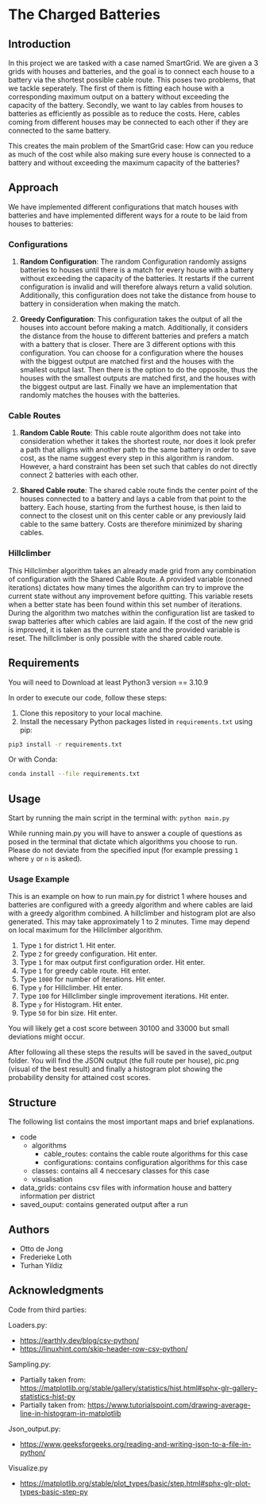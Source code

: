 # The Charged Batteries

## Introduction

In this project we are tasked with a case named SmartGrid. We are given a 3 grids with houses and batteries, and the goal is to connect each house to a battery via the shortest possible cable route. This poses two problems, that we tackle seperately. The first of them is fitting each house with a corresponding maximum output on a battery without exceeding the capacity of the battery. Secondly, we want to lay cables from houses to batteries as efficiently as possible as to reduce the costs. Here, cables coming from different houses may be connected to each other if they are connected to the same battery.

This creates the main problem of the SmartGrid case: How can you reduce as much of the cost while also making sure every house is connected to a battery and without exceeding the maximum capacity of the batteries?

## Approach

We have implemented different configurations that match houses with batteries and have implemented different ways for a route to be laid from houses to batteries:

### Configurations

1. **Random Configuration**: The random Configuration randomly assigns batteries to houses until there is a match for every house with a battery without exceeding the capacity of the batteries. It restarts if the current configuration is invalid and will therefore always return a valid solution. Additionally, this configuration does not take the distance from house to battery in consideration when making the match. 

2. **Greedy Configuration**: This configuration takes the output of all the houses into account before making a match. Additionally, it considers the distance from the house to different batteries and prefers a match with a battery that is closer. There are 3 different options with this configuration. You can choose for a configuration where the houses with the biggest output are matched first and the houses with the smallest output last. Then there is the option to do the opposite, thus the houses with the smallest outputs are matched first, and the houses with the biggest output are last. Finally we have an implementation that randomly matches the houses with the batteries.  

### Cable Routes

1. **Random Cable Route**: This cable route algorithm does not take into consideration whether it takes the shortest route, nor does it look prefer a path that alligns with another path to the same battery in order to save cost, as the name suggest every step in this algorithm is random. However, a hard constraint has been set such that cables do not directly connect 2 batteries with each other.

2. **Shared Cable route**: The shared cable route finds the center point of the houses connected to a battery and lays a cable from that point to the battery. Each house, starting from the furthest house, is then laid to connect to the closest unit on this center cable or any previously laid cable to the same battery. Costs are therefore minimized by sharing cables.

### Hillclimber

This Hillclimber algorithm takes an already made grid from any combination of configuration with the Shared Cable Route. A provided variable (conned iterations) dictates how many times the algorithm can try to improve the current state without any improvement before quitting. This variable resets when a better state has been found within this set number of iterations. During the algorithm two matches within the configuration list are tasked to swap batteries after which cables are laid again. If the cost of the new grid is improved, it is taken as the current state and the provided variable is reset. The hillclimber is only possible with the shared cable route.

## Requirements
You will need to Download at least Python3 version == 3.10.9

In order to execute our code, follow these steps:

1. Clone this repository to your local machine.
2. Install the necessary Python packages listed in `requirements.txt` using pip:
```bash
pip3 install -r requirements.txt
```

Or with Conda:
```bash
conda install --file requirements.txt
```

## Usage

Start by running the main script in the terminal with: `python main.py`

While running main.py you will have to answer a couple of questions as posed in the terminal that dictate which algorithms you choose to run. Please do not deviate from the specified input (for example pressing `1` where `y` or `n` is asked).

### Usage Example

This is an example on how to run main.py for district 1 where houses and batteries are configured with a greedy algorithm and where cables are laid with a greedy algorithm combined. A hillclimber and histogram plot are also generated. This may take approximately 1 to 2 minutes. Time may depend on local maximum for the Hillclimber algorithm.

1. Type `1` for district 1. Hit enter.
2. Type `2` for greedy configuration. Hit enter.
3. Type `1` for max output first configuration order. Hit enter.
4. Type `1` for greedy cable route. Hit enter.
5. Type `1000` for number of iterations. Hit enter.
6. Type `y` for Hillclimber. Hit enter.
7. Type `100` for Hillclimber single improvement iterations. Hit enter.
8. Type `y` for Histogram. Hit enter.
9. Type `50` for bin size. Hit enter.

You will likely get a cost score between 30100 and 33000 but small deviations might occur. 

After following all these steps the results will be saved in the saved_output folder. You will find the JSON output (the full route per house), pic.png (visual of the best result) and finally a histogram plot showing the probability density for attained cost scores.

## Structure
The following list contains the most important maps and brief explanations.

- code
    - algorithms
        - cable_routes: contains the cable route algorithms for this case
        - configurations: contains configuration algorithms for this case
    - classes: contains all 4 neccesary classes for this case
    - visualisation
- data_grids: contains csv files with information house and battery information per district
- saved_ouput: contains generated output after a run

## Authors

- Otto de Jong
- Frederieke Loth
- Turhan Yildiz

## Acknowledgments
Code from third parties:

Loaders.py:
-   https://earthly.dev/blog/csv-python/
-   https://linuxhint.com/skip-header-row-csv-python/

Sampling.py:
-   Partially taken from: https://matplotlib.org/stable/gallery/statistics/hist.html#sphx-glr-gallery-statistics-hist-py
-   Partially taken from: https://www.tutorialspoint.com/drawing-average-line-in-histogram-in-matplotlib

Json_output.py:
-   https://www.geeksforgeeks.org/reading-and-writing-json-to-a-file-in-python/ 

Visualize.py
-   https://matplotlib.org/stable/plot_types/basic/step.html#sphx-glr-plot-types-basic-step-py